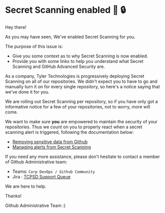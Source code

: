 # Secret Scanning enabled :wave: :lock:

Hey there!

As you may have seen, We've enabled Secret Scanning for you.


The purpose of this issue is:

- Give you some context as to why Secret Scanning is now enabled.
- Provide you with some links to help you understand what Secret Scanning and GitHub Advanced Security are.

As a company, Tyler Technologies is progressively deploying Secret Scanning on all of our repositories. We didn't expect you to have to go and manually turn it on for every single repository, so here's a notice saying that we've done it for you.

We are rolling out Secret Scanning per repository, so if you have only got a informative notice for a few of your repositories, not to worry, more will come.

We want to make sure **you** are empowered to maintain the security of your repositories. Thus we count on you to properly react when a secret scanning alert is triggered, following the documentation below:

- [Removing sensitive data from Github](https://docs.github.com/en/authentication/keeping-your-account-and-data-secure/removing-sensitive-data-from-a-repository)
- [Managing alerts from Secret Scanning](https://docs.github.com/en/enterprise-cloud@latest/code-security/secret-scanning/managing-alerts-from-secret-scanning)


If you need any more assistance, please don't hesitate to contact a member of Github Administrative team:
- Teams: `Corp DevOps / Github Community`
- Jira : [TCPSD Support Queue](https://tylerjira.tylertech.com/servicedesk/customer/portal/21)

We are here to help.

Thanks!

Github Administrative Team :)
